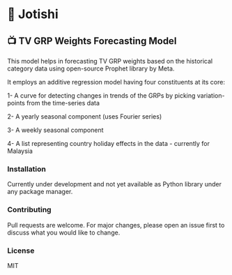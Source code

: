 # :crystal_ball: Jotishi

## :tv: TV GRP Weights Forecasting Model 
This model helps in forecasting TV GRP weights based on the historical category data using open-source Prophet library by Meta.

It employs an additive regression model having four constituents at its core:

1- A curve for detecting changes in trends of the GRPs by picking variation-points from the time-series data

2- A yearly seasonal component (uses Fourier series)

3- A weekly seasonal component

4- A list representing country holiday effects in the data - currently for Malaysia




### Installation

Currently under development and not yet available as Python library under any package manager.

### Contributing
Pull requests are welcome. For major changes, please open an issue first to discuss what you would like to change.


### License
MIT

